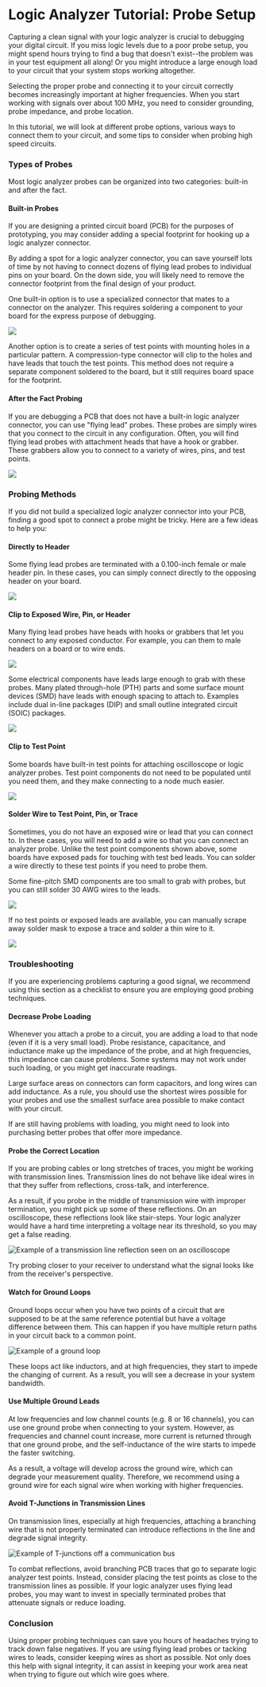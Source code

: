 # Logic Analyzer Tutorial: Probe Setup

Capturing a clean signal with your logic analyzer is crucial to debugging your digital circuit. If you miss logic levels due to a poor probe setup, you might spend hours trying to find a bug that doesn't exist--the problem was in your test equipment all along! Or you might introduce a large enough load to your circuit that your system stops working altogether.

Selecting the proper probe and connecting it to your circuit correctly becomes increasingly important at higher frequencies. When you start working with signals over about 100 MHz, you need to consider grounding, probe impedance, and probe location.

In this tutorial, we will look at different probe options, various ways to connect them to your circuit, and some tips to consider when probing high speed circuits.

### Types of Probes

Most logic analyzer probes can be organized into two categories: built-in and after the fact.

#### Built-in Probes

If you are designing a printed circuit board \(PCB\) for the purposes of prototyping, you may consider adding a special footprint for hooking up a logic analyzer connector. 

By adding a spot for a logic analyzer connector, you can save yourself lots of time by not having to connect dozens of flying lead probes to individual pins on your board. On the down side, you will likely need to remove the connector footprint from the final design of your product.

One built-in option is to use a specialized connector that mates to a connector on the analyzer. This requires soldering a component to your board for the express purpose of debugging.

![](../.gitbook/assets/high-density-connector.JPG)

Another option is to create a series of test points with mounting holes in a particular pattern. A compression-type connector will clip to the holes and have leads that touch the test points. This method does not require a separate component soldered to the board, but it still requires board space for the footprint.

#### After the Fact Probing

If you are debugging a PCB that does not have a built-in logic analyzer connector, you can use "flying lead" probes. These probes are simply wires that you connect to the circuit in any configuration. Often, you will find flying lead probes with attachment heads that have a hook or grabber. These grabbers allow you to connect to a variety of wires, pins, and test points.

![](../.gitbook/assets/saleae-probe-clip.JPG)

### Probing Methods

If you did not build a specialized logic analyzer connector into your PCB, finding a good spot to connect a probe might be tricky. Here are a few ideas to help you:

#### Directly to Header

Some flying lead probes are terminated with a 0.100-inch female or male header pin. In these cases, you can simply connect directly to the opposing header on your board.

![](../.gitbook/assets/saleae-probe-header.JPG)

#### Clip to Exposed Wire, Pin, or Header

Many flying lead probes have heads with hooks or grabbers that let you connect to any exposed conductor. For example, you can them to male headers on a board or to wire ends.

![](../.gitbook/assets/saleae-probe-wire.JPG)

Some electrical components have leads large enough to grab with these probes. Many plated through-hole \(PTH\) parts and some surface mount devices \(SMD\) have leads with enough spacing to attach to. Examples include dual in-line packages \(DIP\) and small outline integrated circuit \(SOIC\) packages.

![](../.gitbook/assets/saleae-probe-soic.JPG)

#### Clip to Test Point

Some boards have built-in test points for attaching oscilloscope or logic analyzer probes. Test point components do not need to be populated until you need them, and they make connecting to a node much easier.

![](../.gitbook/assets/saleae-probe-tp.JPG)

#### Solder Wire to Test Point, Pin, or Trace

Sometimes, you do not have an exposed wire or lead that you can connect to. In these cases, you will need to add a wire so that you can connect an analyzer probe. Unlike the test point components shown above, some boards have exposed pads for touching with test bed leads. You can solder a wire directly to these test points if you need to probe them.

Some fine-pitch SMD components are too small to grab with probes, but you can still solder 30 AWG wires to the leads.

![](../.gitbook/assets/saleae-smd-wire.JPG)

If no test points or exposed leads are available, you can manually scrape away solder mask to expose a trace and solder a thin wire to it.

![](../.gitbook/assets/saleae-trace-wire.JPG)

### Troubleshooting

If you are experiencing problems capturing a good signal, we recommend using this section as a checklist to ensure you are employing good probing techniques.

#### Decrease Probe Loading

Whenever you attach a probe to a circuit, you are adding a load to that node \(even if it is a very small load\). Probe resistance, capacitance, and inductance make up the impedance of the probe, and at high frequencies, this impedance can cause problems. Some systems may not work under such loading, or you might get inaccurate readings.

Large surface areas on connectors can form capacitors, and long wires can add inductance. As a rule, you should use the shortest wires possible for your probes and use the smallest surface area possible to make contact with your circuit.

If are still having problems with loading, you might need to look into purchasing better probes that offer more impedance.

#### Probe the Correct Location

If you are probing cables or long stretches of traces, you might be working with transmission lines. Transmission lines do not behave like ideal wires in that they suffer from reflections, cross-talk, and interference.

As a result, if you probe in the middle of transmission wire with improper termination, you might pick up some of these reflections. On an oscilloscope, these reflections look like stair-steps. Your logic analyzer would have a hard time interpreting a voltage near its threshold, so you may get a false reading.

![Example of a transmission line reflection seen on an oscilloscope](../.gitbook/assets/saleae-reflection-scope.png)

Try probing closer to your receiver to understand what the signal looks like from the receiver's perspective.

#### Watch for Ground Loops

Ground loops occur when you have two points of a circuit that are supposed to be at the same reference potential but have a voltage difference between them. This can happen if you have multiple return paths in your circuit back to a common point.

![Example of a ground loop](../.gitbook/assets/saleae-ground-loop.png)

These loops act like inductors, and at high frequencies, they start to impede the changing of current. As a result, you will see a decrease in your system bandwidth.

#### Use Multiple Ground Leads

At low frequencies and low channel counts \(e.g. 8 or 16 channels\), you can use one ground probe when connecting to your system. However, as frequencies and channel count increase, more current is returned through that one ground probe, and the self-inductance of the wire starts to impede the faster switching.

As a result, a voltage will develop across the ground wire, which can degrade your measurement quality. Therefore, we recommend using a ground wire for each signal wire when working with higher frequencies.

#### Avoid T-Junctions in Transmission Lines

On transmission lines, especially at high frequencies, attaching a branching wire that is not properly terminated can introduce reflections in the line and degrade signal integrity. 

![Example of T-junctions off a communication bus](../.gitbook/assets/saleae-t-junctions.png)

To combat reflections, avoid branching PCB traces that go to separate logic analyzer test points. Instead, consider placing the test points as close to the transmission lines as possible. If your logic analyzer uses flying lead probes, you may want to invest in specially terminated probes that attenuate signals or reduce loading.

### Conclusion

Using proper probing techniques can save you hours of headaches trying to track down false negatives. If you are using flying lead probes or tacking wires to leads, consider keeping wires as short as possible. Not only does this help with signal integrity, it can assist in keeping your work area neat when trying to figure out which wire goes where.

